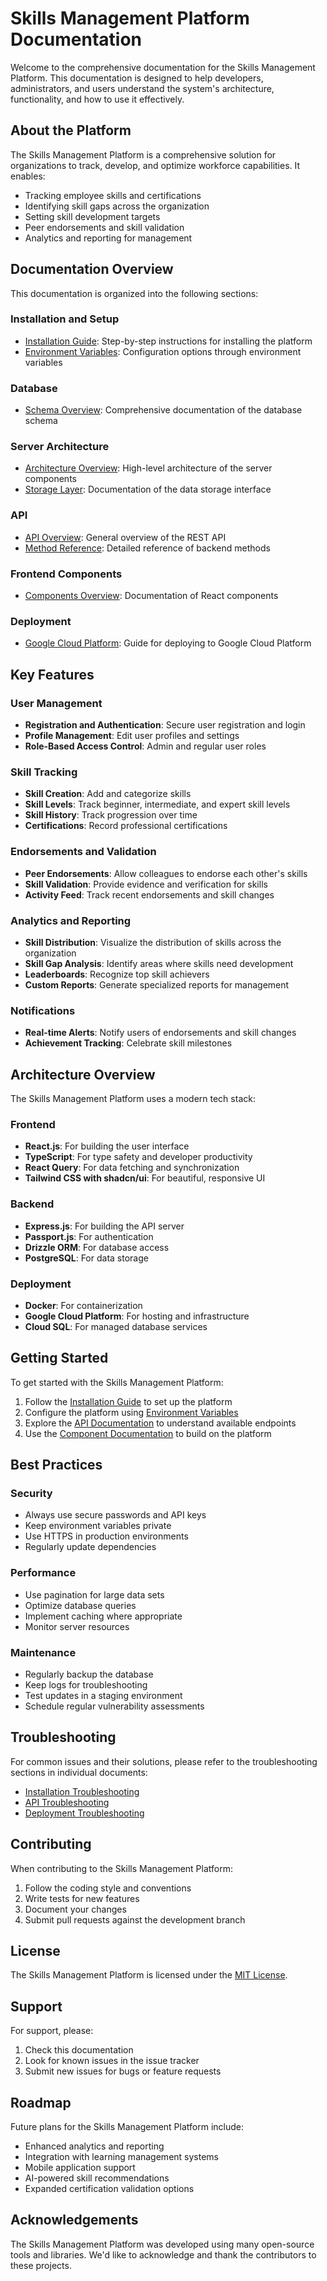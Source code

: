 # Skills Management Platform Documentation

Welcome to the comprehensive documentation for the Skills Management Platform. This documentation is designed to help developers, administrators, and users understand the system's architecture, functionality, and how to use it effectively.

## About the Platform

The Skills Management Platform is a comprehensive solution for organizations to track, develop, and optimize workforce capabilities. It enables:

- Tracking employee skills and certifications
- Identifying skill gaps across the organization
- Setting skill development targets
- Peer endorsements and skill validation
- Analytics and reporting for management

## Documentation Overview

This documentation is organized into the following sections:

### Installation and Setup

- [Installation Guide](./installation/README.md): Step-by-step instructions for installing the platform
- [Environment Variables](./installation/environment_variables.md): Configuration options through environment variables

### Database

- [Schema Overview](./database/schema_overview.md): Comprehensive documentation of the database schema

### Server Architecture

- [Architecture Overview](./server/architecture.md): High-level architecture of the server components
- [Storage Layer](./server/storage.md): Documentation of the data storage interface

### API

- [API Overview](./api/README.md): General overview of the REST API
- [Method Reference](./api/method-reference.md): Detailed reference of backend methods

### Frontend Components

- [Components Overview](./components/README.md): Documentation of React components

### Deployment

- [Google Cloud Platform](./deployment/gcp.md): Guide for deploying to Google Cloud Platform

## Key Features

### User Management

- **Registration and Authentication**: Secure user registration and login
- **Profile Management**: Edit user profiles and settings
- **Role-Based Access Control**: Admin and regular user roles

### Skill Tracking

- **Skill Creation**: Add and categorize skills
- **Skill Levels**: Track beginner, intermediate, and expert skill levels
- **Skill History**: Track progression over time
- **Certifications**: Record professional certifications

### Endorsements and Validation

- **Peer Endorsements**: Allow colleagues to endorse each other's skills
- **Skill Validation**: Provide evidence and verification for skills
- **Activity Feed**: Track recent endorsements and skill changes

### Analytics and Reporting

- **Skill Distribution**: Visualize the distribution of skills across the organization
- **Skill Gap Analysis**: Identify areas where skills need development
- **Leaderboards**: Recognize top skill achievers
- **Custom Reports**: Generate specialized reports for management

### Notifications

- **Real-time Alerts**: Notify users of endorsements and skill changes
- **Achievement Tracking**: Celebrate skill milestones

## Architecture Overview

The Skills Management Platform uses a modern tech stack:

### Frontend

- **React.js**: For building the user interface
- **TypeScript**: For type safety and developer productivity
- **React Query**: For data fetching and synchronization
- **Tailwind CSS with shadcn/ui**: For beautiful, responsive UI

### Backend

- **Express.js**: For building the API server
- **Passport.js**: For authentication
- **Drizzle ORM**: For database access
- **PostgreSQL**: For data storage

### Deployment

- **Docker**: For containerization
- **Google Cloud Platform**: For hosting and infrastructure
- **Cloud SQL**: For managed database services

## Getting Started

To get started with the Skills Management Platform:

1. Follow the [Installation Guide](./installation/README.md) to set up the platform
2. Configure the platform using [Environment Variables](./installation/environment_variables.md)
3. Explore the [API Documentation](./api/README.md) to understand available endpoints
4. Use the [Component Documentation](./components/README.md) to build on the platform

## Best Practices

### Security

- Always use secure passwords and API keys
- Keep environment variables private
- Use HTTPS in production environments
- Regularly update dependencies

### Performance

- Use pagination for large data sets
- Optimize database queries
- Implement caching where appropriate
- Monitor server resources

### Maintenance

- Regularly backup the database
- Keep logs for troubleshooting
- Test updates in a staging environment
- Schedule regular vulnerability assessments

## Troubleshooting

For common issues and their solutions, please refer to the troubleshooting sections in individual documents:

- [Installation Troubleshooting](./installation/README.md#troubleshooting)
- [API Troubleshooting](./api/README.md#troubleshooting)
- [Deployment Troubleshooting](./deployment/gcp.md#troubleshooting)

## Contributing

When contributing to the Skills Management Platform:

1. Follow the coding style and conventions
2. Write tests for new features
3. Document your changes
4. Submit pull requests against the development branch

## License

The Skills Management Platform is licensed under the [MIT License](../LICENSE).

## Support

For support, please:

1. Check this documentation
2. Look for known issues in the issue tracker
3. Submit new issues for bugs or feature requests

## Roadmap

Future plans for the Skills Management Platform include:

- Enhanced analytics and reporting
- Integration with learning management systems
- Mobile application support
- AI-powered skill recommendations
- Expanded certification validation options

## Acknowledgements

The Skills Management Platform was developed using many open-source tools and libraries. We'd like to acknowledge and thank the contributors to these projects.